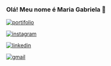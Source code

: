 ### Olá! Meu nome é Maria Gabriela 👋

[![portifolio](https://img.shields.io/website-up-down-green-red/http/monip.org.svg)](http://127.0.0.1:5500/index.html)

[![instagram](https://img.shields.io/badge/Instagram-E4405F?style=for-the-badge&logo=instagram&logoColor=white)](https://www.instagram.com/mariagabic_/)

[![linkedin](https://img.shields.io/badge/LinkedIn-0077B5?style=for-the-badge&logo=linkedin&logoColor=white)](https://www.linkedin.com/in/maria-gabriela-cardoso-pereira-113895273/)

[![gmail](https://img.shields.io/badge/Gmail-D14836?style=for-the-badge&logo=gmail&logoColor=white)](https://mail.google.com/mail/u/0/#inbox)


